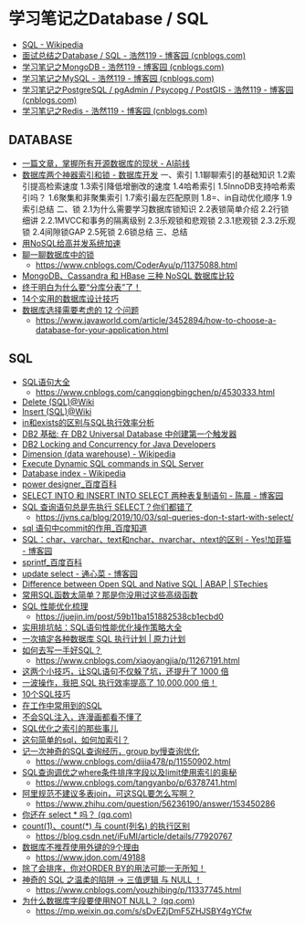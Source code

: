 # 学习笔记之Database / SQL

* [SQL - Wikipedia](https://en.wikipedia.org/wiki/SQL)
* [面试总结之Database / SQL - 浩然119 - 博客园 (cnblogs.com)](https://www.cnblogs.com/pegasus923/p/5559127.html)
* [学习笔记之MongoDB - 浩然119 - 博客园 (cnblogs.com)](https://www.cnblogs.com/pegasus923/p/11009073.html)
* [学习笔记之MySQL - 浩然119 - 博客园 (cnblogs.com)](https://www.cnblogs.com/pegasus923/p/5574924.html)
* [学习笔记之PostgreSQL / pgAdmin / Psycopg / PostGIS - 浩然119 - 博客园 (cnblogs.com)](https://www.cnblogs.com/pegasus923/p/8874852.html)
* [学习笔记之Redis - 浩然119 - 博客园 (cnblogs.com)](https://www.cnblogs.com/pegasus923/p/8649923.html)

## DATABASE

* [一篇文章，掌握所有开源数据库的现状 - AI前线](https://mp.weixin.qq.com/s?__biz=MzU1NDA4NjU2MA==&mid=2247486485&amp;idx=1&amp;sn=d874ff7d57fc8c7ea594c946811c0859&source=41#wechat_redirect)
* [数据库两个神器索引和锁 - 数据库开发](https://mp.weixin.qq.com/s/oIzMlR3i7kdRTc3Wvuskiw)
一、索引
1.1聊聊索引的基础知识
1.2索引提高检索速度
1.3索引降低增删改的速度
1.4哈希索引
1.5InnoDB支持哈希索引吗？
1.6聚集和非聚集索引
1.7索引最左匹配原则
1.8=、in自动优化顺序
1.9索引总结
二、锁
2.1为什么需要学习数据库锁知识
2.2表锁简单介绍
2.2行锁细讲
2.2.1MVCC和事务的隔离级别
2.3乐观锁和悲观锁
2.3.1悲观锁
2.3.2乐观锁
2.4间隙锁GAP
2.5死锁
2.6锁总结
三、总结
* [用NoSQL给高并发系统加速](https://mp.weixin.qq.com/s/_PrVqB5obElUY-jwHeKD3g)
* [聊一聊数据库中的锁](https://mp.weixin.qq.com/s/YRPbarXYL1XPRaTCBFtlyA)
  * https://www.cnblogs.com/CoderAyu/p/11375088.html
* [MongoDB、Cassandra 和 HBase 三种 NoSQL 数据库比较](https://mp.weixin.qq.com/s?__biz=MzI3NDA4OTk1OQ==&mid=2649902917&idx=2&sn=ff5551930552631a8fd0ef9c3b691023&chksm=f31fbdcdc46834db5aad6f8cb398ae077c5394a4aa1866b3c3d379bd0a269459f7d8b67a44fd&mpshare=1&scene=24&srcid=0909wT32FfQlx4cKzsf7wWFX&sharer_sharetime=1568010171762&sharer_shareid=5ed4a849fa42d9599a974fa8eb45e8fa&key=b1719993cc296ec459076060de913d620c4d611bfc8e6ece1dcab94d013eb335b099218abe49701a87aad489257fb559c7393d660715487c5e7f5321c3cd9f7108033b0fb032a860c43b3cf976c3cea1&ascene=14&uin=MTMzMzc3MjY4MQ%3D%3D&devicetype=Windows+10&version=62060833&lang=en&pass_ticket=tT3maEfznKd3xtVT4L8%2Bl%2B2KKdhrJZ3ERaWEoIpqIMB2I2ssKo%2BTfx0v80L7rMTL)
* [终于明白为什么要“分库分表”了！](https://mp.weixin.qq.com/s/tSgKZucNviMiTh3FHBFwZg)
* [14个实用的数据库设计技巧](https://mp.weixin.qq.com/s/QcQD8RiHZiWM18gLXClCRQ)
* [数据库选择需要考虑的 12 个问题](https://mp.weixin.qq.com/s/fO8IjYkDimkhNK4uXD-DcQ)
  * https://www.javaworld.com/article/3452894/how-to-choose-a-database-for-your-application.html

## SQL

* [SQL语句大全](https://mp.weixin.qq.com/s/fttYgSW6yd_TJPtuQm84pg)
  * https://www.cnblogs.com/cangqiongbingchen/p/4530333.html
* [Delete (SQL)@Wiki](http://en.wikipedia.org/wiki/Delete_%28SQL%29)
* [Insert (SQL)@Wiki](http://en.wikipedia.org/wiki/Insert_%28SQL%29)
* [in和exists的区别与SQL执行效率分析](http://www.cnblogs.com/diction/archive/2008/01/18/1043844.html)
* [DB2 基础: 在 DB2 Universal Database 中创建第一个触发器](https://www.ibm.com/developerworks/cn/data/library/techarticles/0308bhogal/0308bhogal.html)
* [DB2 Locking and Concurrency for Java Developers](https://www.mcpressonline.com/programming-other/java/db2-locking-and-concurrency-for-java-developers)
* [Dimension (data warehouse) - Wikipedia](https://en.wikipedia.org/wiki/Dimension_(data_warehouse)#Dimension_table)
* [Execute Dynamic SQL commands in SQL Server](https://www.mssqltips.com/sqlservertip/1160/execute-dynamic-sql-commands-in-sql-server/)
* [Database index - Wikipedia](https://en.wikipedia.org/wiki/Database_index#Bitmap_index)
* [power designer_百度百科](https://baike.baidu.com/item/power%20designer/2482290?fromtitle=PowerDesigner&fromid=5408320)
* [SELECT INTO 和 INSERT INTO SELECT 两种表复制语句 - 陈晨 - 博客园](http://www.cnblogs.com/freshman0216/archive/2008/08/15/1268316.html)
* [SQL 查询语句总是先执行 SELECT？你们都错了](https://mp.weixin.qq.com/s/esWOGmbsNNxED8OWooMBpg)
  * https://jvns.ca/blog/2019/10/03/sql-queries-don-t-start-with-select/
* [sql 语句中commit的作用_百度知道](https://zhidao.baidu.com/question/219723307.html)
* [SQL：char、varchar、text和nchar、nvarchar、ntext的区别 - Yes!加菲猫 - 博客园](http://www.cnblogs.com/TomToDo/archive/2008/05/27/1208496.html)
* [sprintf_百度百科](https://baike.baidu.com/item/sprintf?fr=aladdin)
* [update select - 通心菜 - 博客园](http://www.cnblogs.com/jcgh/archive/2010/10/19/1855446.html)
* [Difference between Open SQL and Native SQL | ABAP | STechies](https://www.stechies.com/what-is-difference-between-open-sql-native-sql/)
* [常用SQL函数太简单？那是你没用过这些高级函数](https://mp.weixin.qq.com/s/qUkTLNUh-a7ny4cJNp8s-w)
* [SQL 性能优化梳理](https://mp.weixin.qq.com/s/RSJ--Hq2eenZzG3HKPXwtw)
  * https://juejin.im/post/59b11ba151882538cb1ecbd0
* [实用排坑帖：SQL语句性能优化操作策略大全](https://mp.weixin.qq.com/s/1zloj8ibi0-AIFXjsLmzbg)
* [一次搞定各种数据库 SQL 执行计划 | 原力计划](https://mp.weixin.qq.com/s/bqeHciw8Jw8txvfmEdRcMw)
* [如何去写一手好SQL？](https://mp.weixin.qq.com/s/lheigcFtRIjDfqM37uNDFQ)
  * https://www.cnblogs.com/xiaoyangjia/p/11267191.html
* [这两个小技巧，让SQL语句不仅躲了坑，还提升了 1000 倍](https://mp.weixin.qq.com/s/4cfBY7--KYcf2sRs3tZRQw)
* [一波操作，我把 SQL 执行效率提高了 10,000,000 倍！](https://mp.weixin.qq.com/s/TaiSl7eNLcz7OrmO1okFxw)
* [10个SQL技巧](https://mp.weixin.qq.com/s/txbusDvTKwFZdX94kDp7VQ)
* [在工作中常用到的SQL](https://mp.weixin.qq.com/s/2OtfnWseDyxQ5kHKVSnoeA)
* [不会SQL注入，连漫画都看不懂了](https://mp.weixin.qq.com/s/qwp6dlHPeb-yRfUPncnieA)
* [SQL优化之索引的那些事儿](https://mp.weixin.qq.com/s/LUa7bAcoAqVkp1ngzfGLZg)
* [这句简单的sql，如何加索引？](https://mp.weixin.qq.com/s/LFe6Hq6_1_bNx0Hqhfi8-g)
* [记一次神奇的SQL查询经历，group by慢查询优化](https://mp.weixin.qq.com/s/PUNxYTK7l8pzKJvwVC2Btw)
  * https://www.cnblogs.com/dijia478/p/11550902.html
* [SQL查询调优之where条件排序字段以及limit使用索引的奥秘](https://mp.weixin.qq.com/s/b7qjl2toK8_LICVEF8zSRQ)
  * https://www.cnblogs.com/tangyanbo/p/6378741.html
* [阿里规范不建议多表join，可这SQL要怎么写啊？](https://mp.weixin.qq.com/s/dSG-AqgfYwbi40GqilrtyA)
  * https://www.zhihu.com/question/56236190/answer/153450286
* [你还在 select * 吗？ (qq.com)](https://mp.weixin.qq.com/s/i3cFuOuF6INzbQQFbce8Xw)
* [count(1)、count(*) 与 count(列名) 的执行区别](https://mp.weixin.qq.com/s/K0LlJ5QW0uw3w0ODqhoKTQ)
  * https://blog.csdn.net/iFuMI/article/details/77920767
* [数据库不推荐使用外键的9个理由](https://mp.weixin.qq.com/s/bxdBfAdV30EGEWkw7Q4vPA)
  * https://www.jdon.com/49188
* [除了会排序，你对ORDER BY的用法可能一无所知！](https://mp.weixin.qq.com/s/lvvGz7GSmiHN9t1-NdJ4vw)
* [神奇的 SQL 之温柔的陷阱 → 三值逻辑 与 NULL ！](https://mp.weixin.qq.com/s/xGNt0YgQ1g0GVYFLoiOe-w)
  * https://www.cnblogs.com/youzhibing/p/11337745.html
* [为什么数据库字段要使用NOT NULL？ (qq.com)](https://mp.weixin.qq.com/s/9SpKzBlfyYN0ht0xr9brtA)
  * https://mp.weixin.qq.com/s/sDvEZjDmF5ZHJSBY4gYCfw
